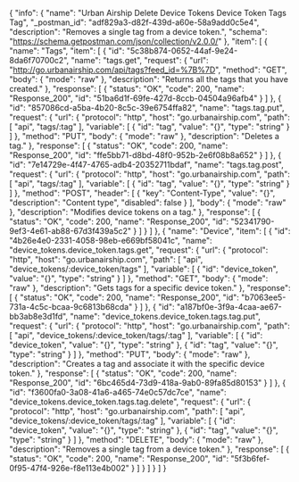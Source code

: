 {
  "info": {
    "name": "Urban Airship Delete Device Tokens Device Token Tags Tag",
    "_postman_id": "adf829a3-d82f-439d-a60e-58a9add0c5e4",
    "description": "Removes a single tag from a device token.",
    "schema": "https://schema.getpostman.com/json/collection/v2.0.0/"
  },
  "item": [
    {
      "name": "Tags",
      "item": [
        {
          "id": "5c38b874-0652-44af-9e24-8da6f70700c2",
          "name": "tags.get",
          "request": {
            "url": "http://go.urbanairship.com/api/tags?feed_id=%7B%7D",
            "method": "GET",
            "body": {
              "mode": "raw"
            },
            "description": "Returns all the tags that you have created."
          },
          "response": [
            {
              "status": "OK",
              "code": 200,
              "name": "Response_200",
              "id": "51ba6d1f-69fe-427d-8ccb-04504a96afb4"
            }
          ]
        },
        {
          "id": "857086cd-a5ba-4b20-8c5c-39e6754ffa82",
          "name": "tags.tag.put",
          "request": {
            "url": {
              "protocol": "http",
              "host": "go.urbanairship.com",
              "path": [
                "api",
                "tags/:tag"
              ],
              "variable": [
                {
                  "id": "tag",
                  "value": "{}",
                  "type": "string"
                }
              ]
            },
            "method": "PUT",
            "body": {
              "mode": "raw"
            },
            "description": "Deletes a tag."
          },
          "response": [
            {
              "status": "OK",
              "code": 200,
              "name": "Response_200",
              "id": "ffe5bb71-d8bd-48f0-952b-2e6f08b8a652"
            }
          ]
        },
        {
          "id": "7e14729e-4f47-4765-adb4-20352711bdaf",
          "name": "tags.tag.post",
          "request": {
            "url": {
              "protocol": "http",
              "host": "go.urbanairship.com",
              "path": [
                "api",
                "tags/:tag"
              ],
              "variable": [
                {
                  "id": "tag",
                  "value": "{}",
                  "type": "string"
                }
              ]
            },
            "method": "POST",
            "header": [
              {
                "key": "Content-Type",
                "value": "{}",
                "description": "Content type",
                "disabled": false
              }
            ],
            "body": {
              "mode": "raw"
            },
            "description": "Modifies device tokens on a tag."
          },
          "response": [
            {
              "status": "OK",
              "code": 200,
              "name": "Response_200",
              "id": "52341790-9ef3-4e61-ab88-67d3f439a5c2"
            }
          ]
        }
      ]
    },
    {
      "name": "Device",
      "item": [
        {
          "id": "4b26e4e0-2331-4058-98eb-e669bf58041c",
          "name": "device_tokens.device_token.tags.get",
          "request": {
            "url": {
              "protocol": "http",
              "host": "go.urbanairship.com",
              "path": [
                "api",
                "device_tokens/:device_token/tags"
              ],
              "variable": [
                {
                  "id": "device_token",
                  "value": "{}",
                  "type": "string"
                }
              ]
            },
            "method": "GET",
            "body": {
              "mode": "raw"
            },
            "description": "Gets tags for a specific device token."
          },
          "response": [
            {
              "status": "OK",
              "code": 200,
              "name": "Response_200",
              "id": "b7063ee5-731a-4c5c-bcaa-9c6813b68cda"
            }
          ]
        },
        {
          "id": "a187bf0e-3f9a-4caa-ae67-bb3ab8e3d1fd",
          "name": "device_tokens.device_token.tags.tag.put",
          "request": {
            "url": {
              "protocol": "http",
              "host": "go.urbanairship.com",
              "path": [
                "api",
                "device_tokens/:device_token/tags/:tag"
              ],
              "variable": [
                {
                  "id": "device_token",
                  "value": "{}",
                  "type": "string"
                },
                {
                  "id": "tag",
                  "value": "{}",
                  "type": "string"
                }
              ]
            },
            "method": "PUT",
            "body": {
              "mode": "raw"
            },
            "description": "Creates a tag and associate it with the specific device token."
          },
          "response": [
            {
              "status": "OK",
              "code": 200,
              "name": "Response_200",
              "id": "6bc465d4-73d9-418a-9ab0-89fa85d80153"
            }
          ]
        },
        {
          "id": "f3600fa0-3a08-41a6-a465-74e0c57dc7ce",
          "name": "device_tokens.device_token.tags.tag.delete",
          "request": {
            "url": {
              "protocol": "http",
              "host": "go.urbanairship.com",
              "path": [
                "api",
                "device_tokens/:device_token/tags/:tag"
              ],
              "variable": [
                {
                  "id": "device_token",
                  "value": "{}",
                  "type": "string"
                },
                {
                  "id": "tag",
                  "value": "{}",
                  "type": "string"
                }
              ]
            },
            "method": "DELETE",
            "body": {
              "mode": "raw"
            },
            "description": "Removes a single tag from a device token."
          },
          "response": [
            {
              "status": "OK",
              "code": 200,
              "name": "Response_200",
              "id": "5f3b6fef-0f95-47f4-926e-f8e113e4b002"
            }
          ]
        }
      ]
    }
  ]
}
